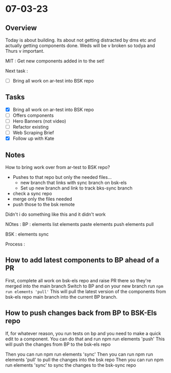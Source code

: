 # 07-03-23

## Overview

Today is about building. Its about not getting distracted by dms etc and actually getting components done. Weds will be v broken so todya and Thurs v important.

MIT :
Get new components added in to the set!

Next task :
- [ ] Bring all work on ar-test into BSK repo

## Tasks
- [x] Bring all work on ar-test into BSK repo
- [ ] Offers components
- [ ] Hero Banners (not video)
- [ ] Refactor existing
- [ ] Web Scraping Brief
- [x] Follow up with Kate

## Notes

How to bring work over from ar-test to BSK repo?
- Pushes to that repo but only the needed files...
    - new branch that links with sync branch on bsk-els
    - Set up new branch and link to track bks-sync branch
- check a sync repo
- merge only the files needed
- push those to the bsk remote

Didn't i do something like this and it didn't work


NOtes :
BP :
elements list
elements paste
elements push
elements pull


BSK :
elements sync

Process :

## How to add latest components to BP ahead of a PR
First, complete all work on bsk-els repo and raise PR there so they're merged into the main branch
Switch to BP and on your new branch run `npm run elements 'pull'`
This will pull the latest version of the components from bsk-els repo main branch into the current BP branch.

## How to push changes back from BP to BSK-Els repo
If, for whatever reason, you run tests on bp and you need to make a quick edit to a component. You can do that and run npm run elements 'push'
This will push the changes from BP to the bsk-els repo


Then you can run npm run elements 'sync'
Then you can run npm run elements 'pull' to pull the changes into the bsk repo
Then you can run npm run elements 'sync' to sync the changes to the bsk-sync repo
